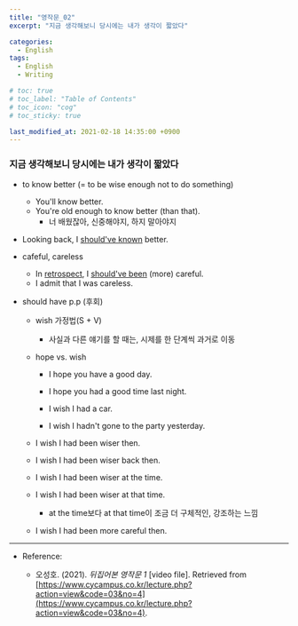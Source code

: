 ```yaml
---
title: "영작문_02"
excerpt: "지금 생각해보니 당시에는 내가 생각이 짧았다"

categories:
  - English
tags:
  - English
  - Writing

# toc: true 
# toc_label: "Table of Contents" 
# toc_icon: "cog"
# toc_sticky: true 

last_modified_at: 2021-02-18 14:35:00 +0900
---
```


### 지금 생각해보니 당시에는 내가 생각이 짧았다

* to know better (= to be wise enough not to do something)
    * You'll know better. 
    * You're old enough to know better (than that).
        * 너 배웠잖아, 신중해야지, 하지 말아야지

* Looking back, I <u>should've known</u> better.

* cafeful, careless
    * In <u>retrospect</u>, I <u>should've been</u> (more) careful.
    * I admit that I was careless.

* should have p.p (후회)
    * wish 가정법(S + V)
        * 사실과 다른 얘기를 할 때는, 시제를 한 단계씩 과거로 이동
    
    * hope vs. wish
        * I hope you have a good day.
        * I hope you had a good time last night.

        * I wish I had a car.
        * I wish I hadn't gone to the party yesterday.

    * I wish I had been wiser then. 
    * I wish I had been wiser back then.
    * I wish I had been wiser at the time.
    * I wish I had been wiser at that time.
        * at the time보다 at that time이 조금 더 구체적인, 강조하는 느낌
    * I wish I had been more careful then. 

*** 

* Reference: 

    * 오성호. (2021). *뒤집어본 영작문 1* [video file]. Retrieved from [https://www.cycampus.co.kr/lecture.php?action=view&code=03&no=4](https://www.cycampus.co.kr/lecture.php?action=view&code=03&no=4).

